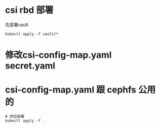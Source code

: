 # csi rbd 部署
先部署vault
```
kubectl apply -f vault/*
```
# 修改csi-config-map.yaml  secret.yaml
# csi-config-map.yaml 跟 cephfs 公用的
```
# 然后部署 
kubectl apply -f .
```
